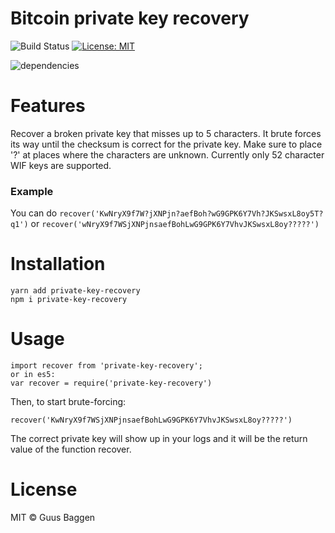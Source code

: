 # Bitcoin private key recovery

![Build Status](https://travis-ci.org/GuusBaggen/privatekeyrecovery.svg?branch=master)
[![License: MIT](https://img.shields.io/badge/License-MIT-blue.svg)](https://opensource.org/licenses/MIT)

![dependencies](https://img.shields.io/hackage-deps/v/lens.svg)

# Features
Recover a broken private key that misses up to 5 characters. It brute forces its way until the checksum is correct for the private key. Make sure to place '?' at places where the characters are unknown. Currently only 52 character WIF keys are supported. 

### Example
You can do `recover('KwNryX9f7W?jXNPjn?aefBoh?wG9GPK6Y7Vh?JKSwsxL8oy5T?q1')` 
or `recover('wNryX9f7WSjXNPjnsaefBohLwG9GPK6Y7VhvJKSwsxL8oy?????')`

# Installation
```
yarn add private-key-recovery 
npm i private-key-recovery
```

# Usage

```
import recover from 'private-key-recovery';
or in es5: 
var recover = require('private-key-recovery')
```

Then, to start brute-forcing:
```
recover('KwNryX9f7WSjXNPjnsaefBohLwG9GPK6Y7VhvJKSwsxL8oy?????')
```

The correct private key will show up in your logs and it will be the return value of the function recover.

# License

MIT © Guus Baggen
